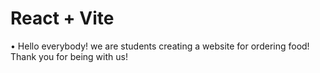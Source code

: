# React + Vite

• Hello everybody! we are students creating a website for ordering food! Thank you for being with us!

